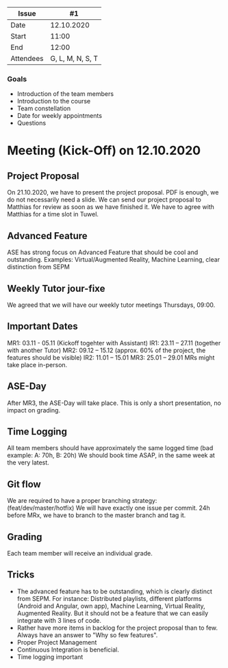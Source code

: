 
| Issue| #1 |
| ------ | ------ |
| Date | 12.10.2020 |
| Start | 11:00 |
| End | 12:00 |
| Attendees | G, L, M, N, S, T |

### Goals
- Introduction of the team members
- Introduction to the course
- Team constellation
- Date for weekly appointments
- Questions

# Meeting (Kick-Off) on 12.10.2020

## Project Proposal
On 21.10.2020, we have to present the project proposal. PDF is enough, we do not necessarily need a slide.
We can send our project proposal to Matthias for review as soon as we have finished it. We have to agree with Matthias for a time slot in Tuwel.

## Advanced Feature
ASE has strong focus on Advanced Feature that should be cool and outstanding.
Examples: Virtual/Augmented Reality, Machine Learning, clear distinction from SEPM

## Weekly Tutor jour-fixe
We agreed that we will have our weekly tutor meetings Thursdays, 09:00.

## Important Dates
MR1: 03.11 - 05.11 (Kickoff togehter with Assistant)
IR1: 23.11 – 27.11 (together with another Tutor)
MR2: 09.12 – 15.12 (approx. 60% of the project, the features should be visible)
IR2: 11.01 – 15.01
MR3: 25.01 – 29.01
MRs might take place in-person.

## ASE-Day
After MR3, the ASE-Day will take place. This is only a short presentation, no impact on grading.

## Time Logging
All team members should have approximately the same logged time (bad example: A: 70h, B: 20h)
We should book time ASAP, in the same week at the very latest.

## Git flow
We are required to have a proper branching strategy: (feat/dev/master/hotfix)
We will have exactly one issue per commit.
24h before MRx, we have to branch to the master branch and tag it.

## Grading
Each team member will receive an individual grade.

## Tricks
- The advanced feature has to be outstanding, which is clearly distinct from SEPM. For instance: Distributed playlists, different platforms (Android and Angular, own app), Machine Learning, Virtual Reality, Augmented Reality. But it should not be a feature that we can easily integrate with 3 lines of code.
- Rather have more items in backlog for the project proposal than to few. Always have an answer to "Why so few features".
- Proper Project Management
- Continuous Integration is beneficial.
- Time logging important